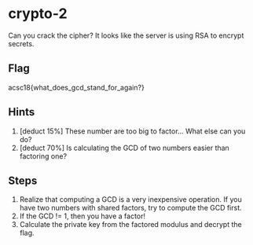 # crypto-2

Can you crack the cipher? It looks like the server is using RSA to encrypt
secrets.

## Flag

acsc18{what_does_gcd_stand_for_again?}

## Hints

1. [deduct 15%] These number are too big to factor... What else can you do?
2. [deduct 70%] Is calculating the GCD of two numbers easier than factoring one?

## Steps

1. Realize that computing a GCD is a very inexpensive operation. If you have two
   numbers with shared factors, try to compute the GCD first.
2. If the GCD != 1, then you have a factor!
3. Calculate the private key from the factored modulus and decrypt the flag.
